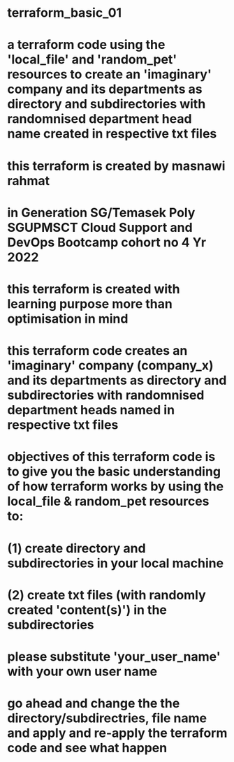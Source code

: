 # terraform_basic_01
# a terraform code using the 'local_file' and 'random_pet' resources to create an 'imaginary' company and its departments as directory and subdirectories with randomnised department head name created in respective txt files
# this terraform is created by masnawi rahmat
# in Generation SG/Temasek Poly SGUPMSCT Cloud Support and DevOps Bootcamp cohort no 4 Yr 2022
# this terraform is created with learning purpose more than optimisation in mind
# this terraform code creates an 'imaginary' company (company_x) and its departments as directory and subdirectories with randomnised department heads named in respective txt files
# objectives of this terraform code is to give you the basic understanding of how terraform works by using the local_file & random_pet resources to:
# (1) create directory and subdirectories in your local machine
# (2) create txt files (with randomly created 'content(s)') in the subdirectories
# please substitute 'your_user_name' with your own user name
# go ahead and change the the directory/subdirectries, file name and apply and re-apply the terraform code and see what happen
